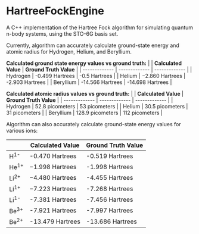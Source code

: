 # HartreeFockEngine
A C++ implementation of the Hartree Fock algorithm for simulating quantum n-body systems, using the STO-6G basis set.

Currently, algorithm can accurately calculate ground-state energy and atomic radius for Hydrogen, Helium, and Beryllium.

**Calculated ground state energy values vs ground truth:**
|    | **Calculated Value** | **Ground Truth Value** |
| ------------- | ------------- | ------------- |
| Hydrogen | -0.499 Hartrees | -0.5 Hartrees |
| Helium | −2.860 Hartrees | -2.903 Hartrees |
| Beryllium | -14.566 Hartrees | -14.698 Hartrees |


**Calculated atomic radius values vs ground truth:**
|    | **Calculated Value** | **Ground Truth Value** |
| ------------- | ------------- | ------------- |
| Hydrogen | 52.8 picometers | 53 picometers |
| Helium | 30.5 picometers | 31 picometers |
| Beryllium | 128.9 picometers | 112 picometers |

Algorithm can also accurately calculate ground-state energy values for various ions:

|    | **Calculated Value** | **Ground Truth Value** |
| ------------- | ------------- | ------------- |
| H<sup>1-</sup> | -0.470 Hartrees | -0.519 Hartrees |
| He<sup>1+</sup> | −1.998 Hartrees | -1.998 Hartrees |
| Li<sup>2+</sup> | −4.480 Hartrees | -4.455 Hartrees |
| Li<sup>1+</sup> | −7.223 Hartrees | -7.268 Hartrees |
| Li<sup>1-</sup> | -7.381 Hartrees | -7.456 Hartrees |
| Be<sup>3+</sup> | -7.921 Hartrees | -7.997 Hartrees |
| Be<sup>2+</sup> | -13.479 Hartrees | -13.686 Hartrees |
